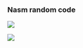 ### Nasm random code

![](https://encrypted-tbn0.gstatic.com/images?q=tbn:ANd9GcSRtciT4XoKP5D1IOIuhKkVkDpZ0YRO2j_y5w&s)

![](https://www.reddit.com/media?url=https%3A%2F%2Fi.redd.it%2Fxzh78pm1lwi71.png)